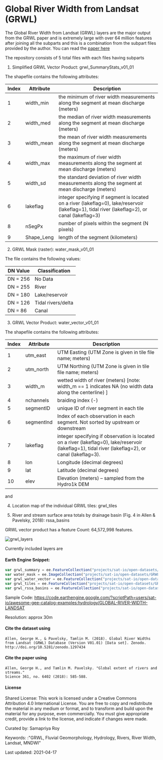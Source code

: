 # Global River Width from Landsat (GRWL)

The Global River Width from Landsat (GRWL) layers are the major output from the GRWL paper and is extremely large with over 64 million features after joining all the subparts and this is a combination from the subpart files provided by the author. You can read the [paper here](https://science.sciencemag.org/content/361/6402/585)

The repository consists of 5 total files with each files having subparts

1) Simplified GRWL Vector Product: grwl_SummaryStats_v01_01

The shapefile contains the following attributes:

|Index|Attribute |Description |
|-----|--------------|-----------------------------------------------------------------------------------------------------------------------------------------------|
|1 |    width_min | the minimum of river width measurements along the segment at mean discharge (meters) |
|2 |    width_med | the median of river width measurements along the segment at mean discharge (meters) |
|3 |    width_mean| the mean of river width measurements along the segment at mean discharge (meters) |
|4 |    width_max | the maximum of river width measurements along the segment at mean discharge (meters) |
|5 |    width_sd | the standard deviation of river width measurements along the segment at mean discharge (meters) |
|6 |    lakeflag | integer specifying if segment is located on a river (lakeflag=0), lake/reservoir (lakeflag=1), tidal river (lakeflag=2), or canal (lakeflag=3)|
|8 |    nSegPx | number of pixels within the segment (N pixels) |
|9 |    Shape_Leng| length of the segment (kilometers) |


2) GRWL Mask (raster): water_mask_v01_01

The file contains the following values:

|DN Value |Classification |
|---------|-------------------|
|DN = 256 | No Data |
|DN = 255 | River |
|DN = 180 | Lake/reservoir |
|DN = 126 | Tidal rivers/delta|
|DN = 86 | Canal |

3) GRWL Vector Product: water_vector_v01_01

The shapefile contains the following attributes:

|Index|Attribute |Description |
|-----|--------------|-----------------------------------------------------------------------------------------------------------------------------------------------------|
|1 |    utm_east | UTM Easting (UTM Zone is given in tile file name; meters) |
|2 |    utm_north | UTM Northing (UTM Zone is given in tile file name; meters) |
|3 |    width_m | wetted width of river (meters) [note: width_m == 1 indicates NA (no width data along the centerline) ] |
|4 |    nchannels | braiding index (-) |
|5 |    segmentID | unique ID of river segment in each tile |
|6 |    segmentInd| Index of each observation in each segment. Not sorted by upstream or downstream |
|7 |    lakeflag | integer specifying if observation is located on a river (lakeflag=0), lake/reservoir (lakeflag=1), tidal river (lakeflag=2), or canal (lakeflag=3). |
|8 |    lon | Longitude (decimal degrees) |
|9 |    lat | Latitude (decimal degrees) |
|10 |    elev | Elevation (meters) – sampled from the Hydro1k DEM |

and

4) Location map of the individual GRWL tiles: grwl_tiles

5) River and stream surface area totals by drainage basin (Fig. 4 in Allen & Pavelsky, 2018): rssa_basins

GRWL vector product has a feature Count: 64,572,998 features.

![grwl_layers](https://user-images.githubusercontent.com/6677629/115134104-06724500-9fd3-11eb-8ae2-2822d6f6705e.gif)

Currently included layers are

#### Earth Engine Snippet:

```js
var grwl_summary = ee.FeatureCollection("projects/sat-io/open-datasets/GRWL/grwl_SummaryStats_v01_01");
var water_mask = ee.ImageCollection("projects/sat-io/open-datasets/GRWL/water_mask_v01_01");
var grwl_water_vector = ee.FeatureCollection("projects/sat-io/open-datasets/GRWL/water_vector_v01_01");
var grwl_tiles = ee.FeatureCollection("projects/sat-io/open-datasets/GRWL/grwl_tiles");
var grwl_rssa_basins = ee.FeatureCollection("projects/sat-io/open-datasets/GRWL/rssa_basins");
```

Sample Code: https://code.earthengine.google.com/?scriptPath=users/sat-io/awesome-gee-catalog-examples:hydrology/GLOBAL-RIVER-WIDTH-LANDSAT

Resolution:
approx 30m

#### Cite the dataset using

```
Allen, George H., & Pavelsky, Tamlin M. (2018). Global River Widths from Landsat (GRWL) Database (Version V01.01) [Data set]. Zenodo. http://doi.org/10.5281/zenodo.1297434
```


#### Cite the paper using

```
Allen, George H., and Tamlin M. Pavelsky. "Global extent of rivers and streams."
Science 361, no. 6402 (2018): 585-588.
```

#### License
Shared License: This work is licensed under a Creative Commons Attribution 4.0 International License. You are free to copy and redistribute the material in any medium or format, and to transform and build upon the material for any purpose, even commercially. You must give appropriate credit, provide a link to the license, and indicate if changes were made.


Curated by: Samapriya Roy

Keywords: :"GRWL, Fluvial Geomorphology, Hydrology, Rivers, River Width, Landsat, MNDWI"

Last updated: 2021-04-17
